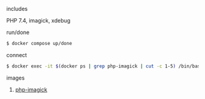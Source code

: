 
includes

PHP 7.4, imagick, xdebug


run/done
```bash
$ docker compose up/done
```


connect
```bash
$ docker exec -it $(docker ps | grep php-imagick | cut -c 1-5) /bin/bash
```

images
1. [php-imagick](../../images/php-imagick/readme.md)




